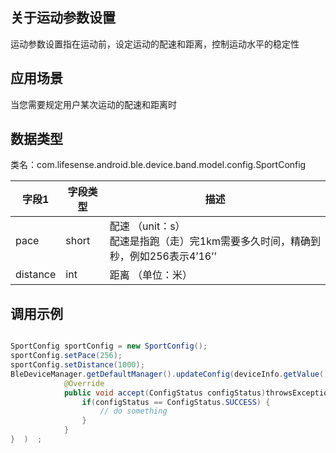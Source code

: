 <a name="65B99"></a>
## 关于运动参数设置
运动参数设置指在运动前，设定运动的配速和距离，控制运动水平的稳定性
<a name="FgWWQ"></a>
## 应用场景
当您需要规定用户某次运动的配速和距离时
<a name="jOoPi"></a>
## 数据类型
类名：com.lifesense.android.ble.device.band.model.config.SportConfig

| 字段1 | 字段类型 | 描述 |
| --- | --- | --- |
| pace | short | 配速 （unit：s） <br />配速是指跑（走）完1km需要多久时间，精确到秒，例如256表示4’16’’ |
| distance | int | 距离 （单位：米） |

<a name="SBK9X"></a>
## 调用示例
```java

SportConfig sportConfig = new SportConfig();
sportConfig.setPace(256);
sportConfig.setDistance(1000);
BleDeviceManager.getDefaultManager().updateConfig(deviceInfo.getValue().getMac(), sportConfig, new Consumer<ConfigStatus>() {
            @Override
            public void accept(ConfigStatus configStatus)throwsException{   
                if(configStatus == ConfigStatus.SUCCESS) {
					// do something
                }
            }
}  )  ;
```

